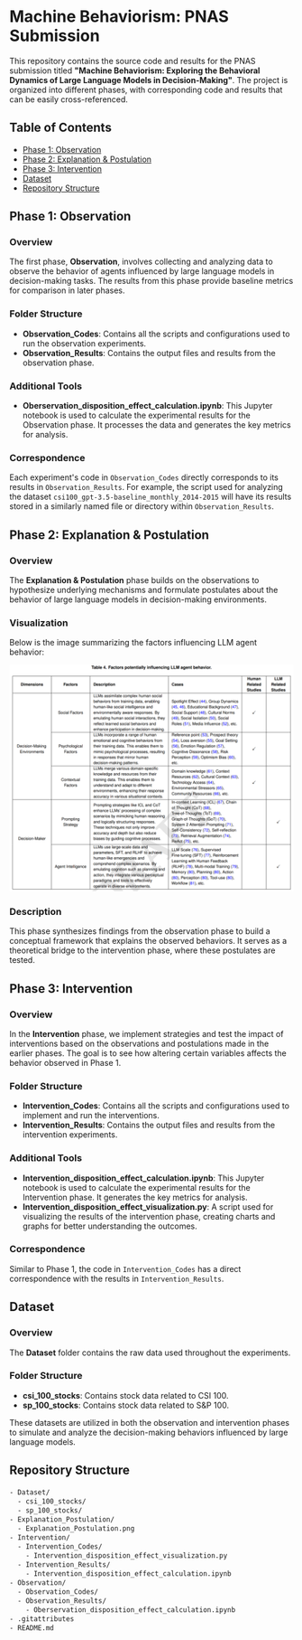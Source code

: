 # Machine Behaviorism: PNAS Submission

This repository contains the source code and results for the PNAS submission titled **"Machine Behaviorism: Exploring the Behavioral Dynamics of Large Language Models in Decision-Making"**. The project is organized into different phases, with corresponding code and results that can be easily cross-referenced.

## Table of Contents
- [Phase 1: Observation](#phase-1-observation)
- [Phase 2: Explanation & Postulation](#phase-2-explanation--postulation)
- [Phase 3: Intervention](#phase-3-intervention)
- [Dataset](#dataset)
- [Repository Structure](#repository-structure)

## Phase 1: Observation

### Overview
The first phase, **Observation**, involves collecting and analyzing data to observe the behavior of agents influenced by large language models in decision-making tasks. The results from this phase provide baseline metrics for comparison in later phases.

### Folder Structure
- **Observation_Codes**: Contains all the scripts and configurations used to run the observation experiments.
- **Observation_Results**: Contains the output files and results from the observation phase.

### Additional Tools
- **Oberservation_disposition_effect_calculation.ipynb**: This Jupyter notebook is used to calculate the experimental results for the Observation phase. It processes the data and generates the key metrics for analysis.

### Correspondence
Each experiment's code in `Observation_Codes` directly corresponds to its results in `Observation_Results`. For example, the script used for analyzing the dataset `csi100_gpt-3.5-baseline_monthly_2014-2015` will have its results stored in a similarly named file or directory within `Observation_Results`.

## Phase 2: Explanation & Postulation

### Overview
The **Explanation & Postulation** phase builds on the observations to hypothesize underlying mechanisms and formulate postulates about the behavior of large language models in decision-making environments.


### Visualization
Below is the image summarizing the factors influencing LLM agent behavior:

![Explanation & Postulation](./Explanation_Postulation/Explanation_Postulation.png)

### Description
This phase synthesizes findings from the observation phase to build a conceptual framework that explains the observed behaviors. It serves as a theoretical bridge to the intervention phase, where these postulates are tested.


## Phase 3: Intervention

### Overview
In the **Intervention** phase, we implement strategies and test the impact of interventions based on the observations and postulations made in the earlier phases. The goal is to see how altering certain variables affects the behavior observed in Phase 1.

### Folder Structure
- **Intervention_Codes**: Contains all the scripts and configurations used to implement and run the interventions.
- **Intervention_Results**: Contains the output files and results from the intervention experiments.

### Additional Tools
- **Intervention_disposition_effect_calculation.ipynb**: This Jupyter notebook is used to calculate the experimental results for the Intervention phase. It generates the key metrics for analysis.
- **Intervention_disposition_effect_visualization.py**: A script used for visualizing the results of the intervention phase, creating charts and graphs for better understanding the outcomes.

### Correspondence
Similar to Phase 1, the code in `Intervention_Codes` has a direct correspondence with the results in `Intervention_Results`.

## Dataset

### Overview
The **Dataset** folder contains the raw data used throughout the experiments.

### Folder Structure
- **csi_100_stocks**: Contains stock data related to CSI 100.
- **sp_100_stocks**: Contains stock data related to S&P 100.

These datasets are utilized in both the observation and intervention phases to simulate and analyze the decision-making behaviors influenced by large language models.

## Repository Structure

```plaintext
- Dataset/
  - csi_100_stocks/
  - sp_100_stocks/
- Explanation_Postulation/
  - Explanation_Postulation.png
- Intervention/
  - Intervention_Codes/
    - Intervention_disposition_effect_visualization.py
  - Intervention_Results/
    - Intervention_disposition_effect_calculation.ipynb
- Observation/
  - Observation_Codes/
  - Observation_Results/
    - Oberservation_disposition_effect_calculation.ipynb
- .gitattributes
- README.md
